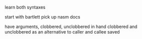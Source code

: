 learn both syntaxes

start with bartlett
pick up nasm docs

have arguments, clobbered, unclobbered in hand
clobbered and unclobbered as an alternative to caller and callee saved
